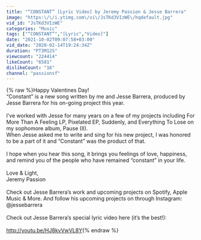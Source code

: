 ```yaml
---
title: "“CONSTANT” [Lyric Video] by Jeremy Passion & Jesse Barrera"
image: "https:\/\/i.ytimg.com\/vi\/JsTKd3VIzWE\/hqdefault.jpg"
vid_id: "JsTKd3VIzWE"
categories: "Music"
tags: ["“CONSTANT”","[Lyric","Video]"]
date: "2021-10-02T09:07:58+03:00"
vid_date: "2020-02-14T19:24:34Z"
duration: "PT3M12S"
viewcount: "224414"
likeCount: "6581"
dislikeCount: "16"
channel: "passionsf"
---
```

{% raw %}Happy Valentines Day!<br />“Constant” is a new song written by me and Jesse Barrera, produced by Jesse Barrera for his on-going project this year.<br /><br />I’ve worked with Jesse for many years on a few of my projects including For More Than A Feeling LP, Pixelated EP, Suddenly, and Everything To Lose on my sophomore album, Pause (II). <br />When Jesse asked me to write and sing for his new project, I was honored to be a part of it and “Constant” was the product of that.<br /><br />I hope when you hear this song, it brings you feelings of love, happiness, and remind you of the people who have remained “constant” in your life.<br /><br />Love &amp; Light,<br />Jeremy Passion<br /><br />Check out Jesse Barrera’s work and upcoming projects on Spotify, Apple Music &amp; More. And follow his upcoming projects on through Instagram: @jessebarrera<br /><br />Check out Jesse Barrera’s special lyric video here (it’s the best!):<br /><br /><a rel="nofollow" target="blank" href="http://youtu.be/HJ8kvVwVL8Y">http://youtu.be/HJ8kvVwVL8Y</a>{% endraw %}
